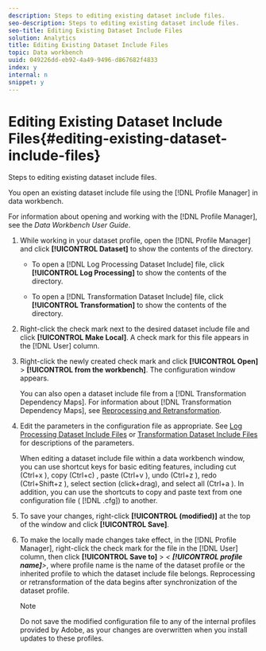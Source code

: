 ```yaml
---
description: Steps to editing existing dataset include files.
seo-description: Steps to editing existing dataset include files.
seo-title: Editing Existing Dataset Include Files
solution: Analytics
title: Editing Existing Dataset Include Files
topic: Data workbench
uuid: 049226dd-eb92-4a49-9496-d867682f4833
index: y
internal: n
snippet: y
---
```


# Editing Existing Dataset Include Files{#editing-existing-dataset-include-files}

Steps to editing existing dataset include files.

You open an existing dataset include file using the [!DNL Profile Manager] in data workbench.

For information about opening and working with the [!DNL Profile Manager], see the *Data Workbench User Guide*. 

1. While working in your dataset profile, open the [!DNL Profile Manager] and click **[!UICONTROL Dataset]** to show the contents of the directory.

    * To open a [!DNL Log Processing Dataset Include] file, click **[!UICONTROL Log Processing]** to show the contents of the directory. 
    
    * To open a [!DNL Transformation Dataset Include] file, click **[!UICONTROL Transformation]** to show the contents of the directory.

1. Right-click the check mark next to the desired dataset include file and click **[!UICONTROL Make Local]**. A check mark for this file appears in the [!DNL User] column.
1. Right-click the newly created check mark and click **[!UICONTROL Open]** > **[!UICONTROL from the workbench]**. The configuration window appears.

   You can also open a dataset include file from a [!DNL Transformation Dependency Maps]. For information about [!DNL Transformation Dependency Maps], see [Reprocessing and Retransformation](../../../../home/c-dataset-const-proc/c-reproc-retrans/c-reproc-retrans.md#concept-6d82a173e4ab4111b673e7c2477d0823). 

1. Edit the parameters in the configuration file as appropriate. See [Log Processing Dataset Include Files](../../../../home/c-dataset-const-proc/c-dataset-inc-files/c-types-dataset-inc-files/c-log-proc-dataset-inc-files/c-log-proc-dataset-inc-files.md#concept-999475a22519432e98844622ca95b6ab) or [Transformation Dataset Include Files](../../../../home/c-dataset-const-proc/c-dataset-inc-files/c-types-dataset-inc-files/c-trans-dataset-inc-files.md#concept-c64aa78ed9ce40b8a0f4932c82ff5ace) for descriptions of the parameters.

   When editing a dataset include file within a data workbench window, you can use shortcut keys for basic editing features, including cut (Ctrl+x ), copy (Ctrl+c) , paste (Ctrl+v ), undo (Ctrl+z ), redo (Ctrl+Shift+z ), select section (click+drag), and select all (Ctrl+a ). In addition, you can use the shortcuts to copy and paste text from one configuration file ( [!DNL .cfg]) to another. 

1. To save your changes, right-click **[!UICONTROL (modified)]** at the top of the window and click **[!UICONTROL Save]**.
1. To make the locally made changes take effect, in the [!DNL Profile Manager], right-click the check mark for the file in the [!DNL User] column, then click **[!UICONTROL Save to]** > *< **[!UICONTROL profile name]**>*, where profile name is the name of the dataset profile or the inherited profile to which the dataset include file belongs. Reprocessing or retransformation of the data begins after synchronization of the dataset profile.

   >[!NOTE]
   >
   >Do not save the modified configuration file to any of the internal profiles provided by Adobe, as your changes are overwritten when you install updates to these profiles.

